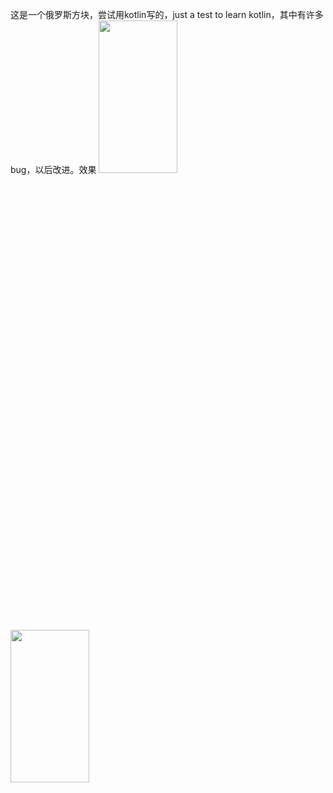  这是一个俄罗斯方块，尝试用kotlin写的，just a test to learn kotlin，其中有许多bug，以后改进。效果
 <img src="https://github.com/ccy01/Tetris/blob/master/screenshot/Screenshot_three.png?raw=true" width="50%" height="25%">
  <img src="https://github.com/ccy01/Tetris/blob/master/screenshot/Screenshot_second.png?raw=true" width="50%" height="25%">
 

